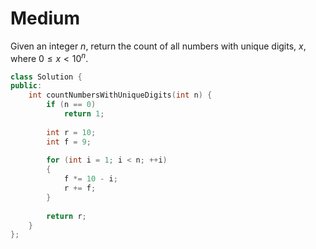 # Medium

Given an integer $n$, return the count of all numbers with unique digits, $x$, where $0 \leq x < 10^n$.

```cpp
class Solution {
public:
    int countNumbersWithUniqueDigits(int n) {
        if (n == 0)
            return 1;
        
        int r = 10;
        int f = 9;
        
        for (int i = 1; i < n; ++i)
        {
            f *= 10 - i;
            r += f;
        }
        
        return r;
    }
};
```
